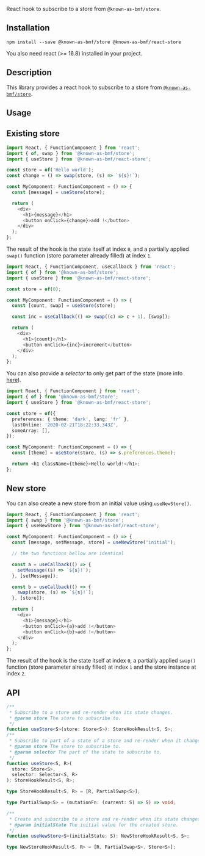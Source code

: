 React hook to subscribe to a store from `@known-as-bmf/store`.

<!-- [![Build Status](https://travis-ci.org/known-as-bmf/react-store.svg?branch=master)](https://travis-ci.org/known-as-bmf/react-store)
[![Known Vulnerabilities](https://snyk.io/test/github/known-as-bmf/react-store/badge.svg?targetFile=package.json)](https://snyk.io/test/github/known-as-bmf/react-store?targetFile=package.json) -->

## Installation

`npm install --save @known-as-bmf/store @known-as-bmf/react-store`

You also need react (>= 16.8) installed in your project.

## Description

This library provides a react hook to subscribe to a store from [`@known-as-bmf/store`](https://github.com/known-as-bmf/store).

## Usage

## Existing store

```ts
import React, { FunctionComponent } from 'react';
import { of, swap } from '@known-as-bmf/store';
import { useStore } from '@known-as-bmf/react-store';

const store = of('Hello world');
const change = () => swap(store, (s) => `${s}!`);

const MyComponent: FunctionComponent = () => {
  const [message] = useStore(store);

  return (
    <div>
      <h1>{message}</h1>
      <button onClick={change}>add !</button>
    </div>
  );
};
```

The result of the hook is the state itself at index `0`, and a partially applied `swap()` function (store parameter already filled) at index `1`.

```ts
import React, { FunctionComponent, useCallback } from 'react';
import { of } from '@known-as-bmf/store';
import { useStore } from '@known-as-bmf/react-store';

const store = of(0);

const MyComponent: FunctionComponent = () => {
  const [count, swap] = useStore(store);

  const inc = useCallback(() => swap((c) => c + 1), [swap]);

  return (
    <div>
      <h1>{count}</h1>
      <button onClick={inc}>increment</button>
    </div>
  );
};
```

You can also provide a _selector_ to only get part of the state (more info [here](https://github.com/known-as-bmf/store#to-subscribe-to-state-change-use-subscribe)).

```ts
import React, { FunctionComponent } from 'react';
import { of } from '@known-as-bmf/store';
import { useStore } from '@known-as-bmf/react-store';

const store = of({
  preferences: { theme: 'dark', lang: 'fr' },
  lastOnline: '2020-02-21T18:22:33.343Z',
  someArray: [],
});

const MyComponent: FunctionComponent = () => {
  const [theme] = useStore(store, (s) => s.preferences.theme);

  return <h1 className={theme}>Hello world!</h1>;
};
```

## New store

You can also create a new store from an initial value using `useNewStore()`.

```ts
import React, { FunctionComponent } from 'react';
import { swap } from '@known-as-bmf/store';
import { useNewStore } from '@known-as-bmf/react-store';

const MyComponent: FunctionComponent = () => {
  const [message, setMessage, store] = useNewStore('initial');

  // the two functions bellow are identical

  const a = useCallback(() => {
    setMessage((s) => `${s}!`);
  }, [setMessage]);

  const b = useCallback(() => {
    swap(store, (s) => `${s}!`);
  }, [store]);

  return (
    <div>
      <h1>{message}</h1>
      <button onClick={a}>add !</button>
      <button onClick={b}>add !</button>
    </div>
  );
};
```

The result of the hook is the state itself at index `0`, a partially applied `swap()` function (store parameter already filled) at index `1` and the store instance at index `2`.

## API

```ts
/**
 * Subscribe to a store and re-render when its state changes.
 * @param store The store to subscribe to.
 */
function useStore<S>(store: Store<S>): StoreHookResult<S, S>;
/**
 * Subscribe to part of a state of a store and re-render when it changes.
 * @param store The store to subscribe to.
 * @param selector The part of the state to subscribe to.
 */
function useStore<S, R>(
  store: Store<S>,
  selector: Selector<S, R>
): StoreHookResult<S, R>;
```

```ts
type StoreHookResult<S, R> = [R, PartialSwap<S>];
```

```ts
type PartialSwap<S> = (mutationFn: (current: S) => S) => void;
```

```ts
/**
 * Create and subscribe to a store and re-render when its state changes.
 * @param initialState The initial value for the created store.
 */
function useNewStore<S>(initialState: S): NewStoreHookResult<S, S>;
```

```ts
type NewStoreHookResult<S, R> = [R, PartialSwap<S>, Store<S>];
```
